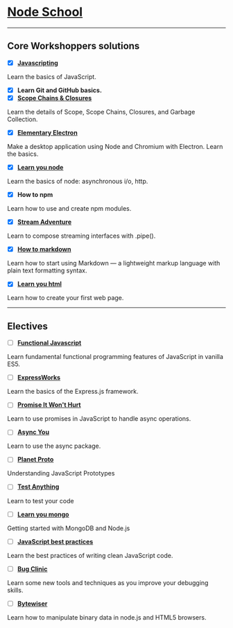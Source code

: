 # [Node School](https://nodeschool.io/)
---
## Core Workshoppers solutions
- [x] __[Javascripting](https://github.com/kazachenok/nodeschool/tree/master/javascripting)__

Learn the basics of JavaScript.
- [x] __Learn Git and GitHub basics.__
- [x] __[Scope Chains & Closures](https://github.com/kazachenok/nodeschool/tree/master/scopechainsclosures)__

Learn the details of Scope, Scope Chains, Closures, and Garbage Collection.
- [x] __[Elementary Electron](https://github.com/kazachenok/nodeschool/tree/master/elementaryelectron)__

Make a desktop application using Node and Chromium with Electron. Learn the basics.
- [x] __[Learn you node](https://github.com/kazachenok/nodeschool/tree/master/learnyounode)__

Learn the basics of node: asynchronous i/o, http.
- [x]  __How to npm__

Learn how to use and create npm modules.
- [x] __[Stream Adventure](https://github.com/kazachenok/nodeschool/tree/master/streamadventure)__

Learn to compose streaming interfaces with .pipe().
- [x] __[How to markdown](https://github.com/kazachenok/nodeschool/tree/master/markdown)__

Learn how to start using Markdown — a lightweight markup language with plain text formatting syntax.
- [x] __[Learn you html](https://github.com/kazachenok/nodeschool/tree/master/learnyouhtml)__

Learn how to create your first web page.

---
## Electives
- [ ] __[Functional Javascript]()__

Learn fundamental functional programming features of JavaScript in vanilla ES5.
- [ ] __[ExpressWorks]()__

Learn the basics of the Express.js framework.
- [ ] __[Promise It Won't Hurt]()__

Learn to use promises in JavaScript to handle async operations.
- [ ] __[Async You]()__

Learn to use the async package.
- [ ] __[Planet Proto]()__

Understanding JavaScript Prototypes
- [ ] __[Test Anything]()__

Learn to test your code
- [ ] __[Learn you mongo]()__

Getting started with MongoDB and Node.js
- [ ] __[JavaScript best practices]()__

Learn the best practices of writing clean JavaScript code.
- [ ] __[Bug Clinic]()__

Learn some new tools and techniques as you improve your debugging skills.
- [ ] __[Bytewiser]()__

Learn how to manipulate binary data in node.js and HTML5 browsers.
